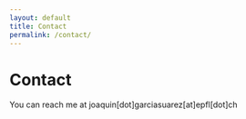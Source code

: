 ```yaml
---
layout: default
title: Contact
permalink: /contact/
---
```


# Contact

You can reach me at joaquin\[dot\]garciasuarez\[at\]epfl\[dot\]ch
